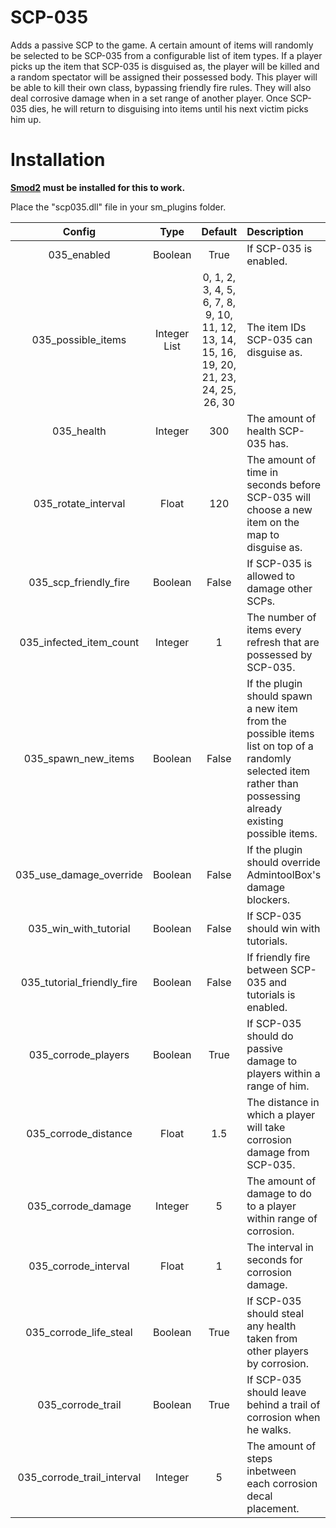 # SCP-035

Adds a passive SCP to the game. A certain amount of items will randomly be selected to be SCP-035 from a configurable list of item types. If a player picks up the item that SCP-035 is disguised as, the player will be killed and a random spectator will be assigned their possessed body. This player will be able to kill their own class, bypassing friendly fire rules. They will also deal corrosive damage when in a set range of another player. Once SCP-035 dies, he will return to disguising into items until his next victim picks him up.

# Installation

**[Smod2](https://github.com/Grover-c13/Smod2) must be installed for this to work.**

Place the "scp035.dll" file in your sm_plugins folder.

| Config        | Type | Default | Description
| :-------------: | :---------: | :---------: | :------ |
| 035_enabled | Boolean | True | If SCP-035 is enabled. |
| 035_possible_items | Integer List | 0, 1, 2, 3, 4, 5, 6, 7, 8, 9, 10, 11, 12, 13, 14, 15, 16, 19, 20, 21, 23, 24, 25, 26, 30 | The item IDs SCP-035 can disguise as. |
| 035_health | Integer | 300 | The amount of health SCP-035 has. |
| 035_rotate_interval | Float | 120 | The amount of time in seconds before SCP-035 will choose a new item on the map to disguise as. |
| 035_scp_friendly_fire | Boolean | False | If SCP-035 is allowed to damage other SCPs. |
| 035_infected_item_count | Integer | 1 | The number of items every refresh that are possessed by SCP-035. |
| 035_spawn_new_items | Boolean | False | If the plugin should spawn a new item from the possible items list on top of a randomly selected item rather than possessing already existing possible items. |
| 035_use_damage_override | Boolean | False | If the plugin should override AdmintoolBox's damage blockers. |
| 035_win_with_tutorial | Boolean | False | If SCP-035 should win with tutorials. |
| 035_tutorial_friendly_fire | Boolean | False | If friendly fire between SCP-035 and tutorials is enabled. |
| 035_corrode_players | Boolean | True | If SCP-035 should do passive damage to players within a range of him. |
| 035_corrode_distance | Float | 1.5 | The distance in which a player will take corrosion damage from SCP-035. |
| 035_corrode_damage | Integer | 5 | The amount of damage to do to a player within range of corrosion. |
| 035_corrode_interval | Float | 1 | The interval in seconds for corrosion damage. |
| 035_corrode_life_steal | Boolean | True | If SCP-035 should steal any health taken from other players by corrosion. |
| 035_corrode_trail | Boolean | True | If SCP-035 should leave behind a trail of corrosion when he walks. |
| 035_corrode_trail_interval | Integer | 5 | The amount of steps inbetween each corrosion decal placement. |
